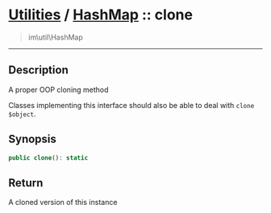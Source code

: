 # [Utilities](util.md) / [HashMap](util-HashMap.md) :: clone
 > im\util\HashMap
____

## Description
A proper OOP cloning method

Classes implementing this interface should also
be able to deal with `clone $object`.

## Synopsis
```php
public clone(): static
```

## Return
A cloned version of this instance
